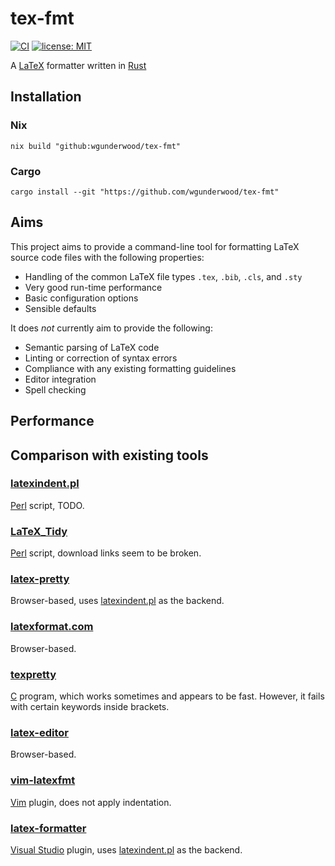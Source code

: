 # tex-fmt

[![CI](
https://github.com/wgunderwood/tex-fmt/actions/workflows/flake.yml/badge.svg)](
https://github.com/wgunderwood/tex-fmt/actions/workflows/flake.yml)
[![license: MIT](
https://shields.io/badge/license-MIT-blue.svg)](
https://mit-license.org/)

A [LaTeX](https://www.latex-project.org/)
formatter written in
[Rust](https://www.rust-lang.org/)

## Installation

### Nix

```
nix build "github:wgunderwood/tex-fmt"
```

### Cargo

```
cargo install --git "https://github.com/wgunderwood/tex-fmt"
```
## Aims

This project aims to provide a command-line tool for formatting
LaTeX source code files with the following properties:

- Handling of the common LaTeX file types `.tex`, `.bib`, `.cls`, and `.sty`
- Very good run-time performance
- Basic configuration options
- Sensible defaults

It does *not* currently aim to provide the following:

- Semantic parsing of LaTeX code
- Linting or correction of syntax errors
- Compliance with any existing formatting guidelines
- Editor integration
- Spell checking

## Performance

## Comparison with existing tools

### [latexindent.pl](https://github.com/cmhughes/latexindent.pl)
[Perl](https://www.perl.org/) script,
TODO.

### [LaTeX\_Tidy](http://bfc.sfsu.edu/cgi-bin/hsu.pl?LaTeX_Tidy)
[Perl](https://www.perl.org/) script,
download links seem to be broken.

### [latex-pretty](https://c.albert-thompson.com/latex-pretty/)
Browser-based, uses
[latexindent.pl](https://github.com/cmhughes/latexindent.pl)
as the backend.

### [latexformat.com](https://latexformat.com/)
Browser-based.

### [texpretty](http://ftp.math.utah.edu/pub/texpretty/)
[C](https://www.gnu.org/software/gnu-c-manual/gnu-c-manual.html)
program, which works sometimes and appears to be fast.
However, it fails with certain keywords inside brackets.

### [latex-editor](https://latex-editor.pages.dev/formatter/)
Browser-based.

### [vim-latexfmt](https://github.com/engeljh/vim-latexfmt)
[Vim](https://www.vim.org/)
plugin, does not apply indentation.

### [latex-formatter](https://github.com/nfode/latex-formatter)
[Visual Studio](https://visualstudio.microsoft.com/)
plugin, uses
[latexindent.pl](https://github.com/cmhughes/latexindent.pl)
as the backend.
